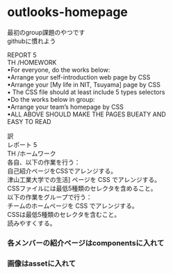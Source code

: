 # outlooks-homepage
最初のgroup課題のやつです<br>
githubに慣れよう

REPORT 5<br>
TH /HOMEWORK<br>
▪For everyone, do the works below:<br>
▪Arrange your self-introduction web page by CSS<br>
▪Arrange your [My life in NIT, Tsuyama] page by CSS<br>
▪ The CSS file should at least include 5 types selectors<br>
▪Do the works below in group:<br>
▪Arrange your team’s homepage by CSS<br>
▪ALL ABOVE SHOULD MAKE THE PAGES BUEATY AND<br>
EASY TO READ<br>

訳<br>
レポート 5<br>
TH /ホームワーク<br>
各自、以下の作業を行う：<br>
自己紹介ページをCSSでアレンジする。<br>
津山工業大学での生活] ページを CSS でアレンジする。<br>
CSSファイルには最低5種類のセレクタを含めること。<br>
以下の作業をグループで行う：<br>
チームのホームページを CSS でアレンジする。<br>
CSSは最低5種類のセレクタを含むこと。<br>
読みやすくする。<br>

### 各メンバーの紹介ページはcomponentsに入れて
### 画像はassetに入れて